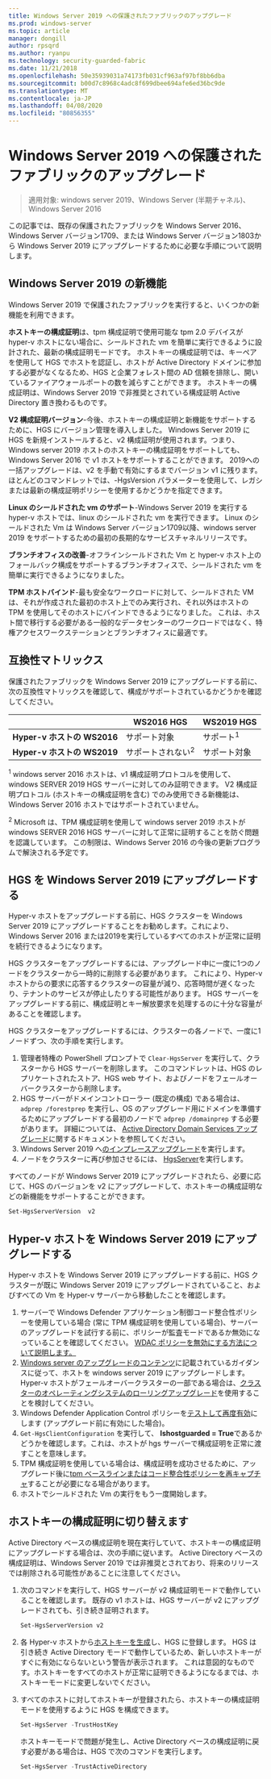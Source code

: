 ```yaml
---
title: Windows Server 2019 への保護されたファブリックのアップグレード
ms.prod: windows-server
ms.topic: article
manager: dongill
author: rpsqrd
ms.author: ryanpu
ms.technology: security-guarded-fabric
ms.date: 11/21/2018
ms.openlocfilehash: 50e35939031a74173fb031cf963af97bf8bb6dba
ms.sourcegitcommit: b00d7c8968c4adc8f699dbee694afe6ed36bc9de
ms.translationtype: MT
ms.contentlocale: ja-JP
ms.lasthandoff: 04/08/2020
ms.locfileid: "80856355"
---
```

# <a name="upgrade-a-guarded-fabric-to-windows-server-2019"></a>Windows Server 2019 への保護されたファブリックのアップグレード

> 適用対象: windows server 2019、Windows Server (半期チャネル)、Windows Server 2016

この記事では、既存の保護されたファブリックを Windows Server 2016、Windows Server バージョン1709、または Windows Server バージョン1803から Windows Server 2019 にアップグレードするために必要な手順について説明します。

## <a name="whats-new-in-windows-server-2019"></a>Windows Server 2019 の新機能

Windows Server 2019 で保護されたファブリックを実行すると、いくつかの新機能を利用できます。

**ホストキーの構成証明**は、tpm 構成証明で使用可能な tpm 2.0 デバイスが hyper-v ホストにない場合に、シールドされた vm を簡単に実行できるように設計された、最新の構成証明モードです。 ホストキーの構成証明では、キーペアを使用して HGS でホストを認証し、ホストが Active Directory ドメインに参加する必要がなくなるため、HGS と企業フォレスト間の AD 信頼を排除し、開いているファイアウォールポートの数を減らすことができます。 ホストキーの構成証明は、Windows Server 2019 で非推奨とされている構成証明 Active Directory 置き換わるものです。

**V2 構成証明バージョン**-今後、ホストキーの構成証明と新機能をサポートするために、HGS にバージョン管理を導入しました。 Windows Server 2019 に HGS を新規インストールすると、v2 構成証明が使用されます。つまり、Windows server 2019 ホストのホストキーの構成証明をサポートしても、Windows Server 2016 で v1 ホストをサポートすることができます。 2019への一括アップグレードは、v2 を手動で有効にするまでバージョン v1 に残ります。 ほとんどのコマンドレットでは、-HgsVersion パラメーターを使用して、レガシまたは最新の構成証明ポリシーを使用するかどうかを指定できます。

**Linux のシールドされた vm のサポート**-Windows Server 2019 を実行する hyper-v ホストでは、linux のシールドされた vm を実行できます。 Linux のシールドされた Vm は Windows Server バージョン1709以降、windows server 2019 をサポートするための最初の長期的なサービスチャネルリリースです。

**ブランチオフィスの改善**-オフラインシールドされた Vm と hyper-v ホスト上のフォールバック構成をサポートするブランチオフィスで、シールドされた vm を簡単に実行できるようになりました。

**TPM ホストバインド**-最も安全なワークロードに対して、シールドされた VM は、それが作成された最初のホスト上でのみ実行され、それ以外はホストの TPM を使用してそのホストにバインドできるようになりました。 これは、ホスト間で移行する必要がある一般的なデータセンターのワークロードではなく、特権アクセスワークステーションとブランチオフィスに最適です。

## <a name="compatibility-matrix"></a>互換性マトリックス

保護されたファブリックを Windows Server 2019 にアップグレードする前に、次の互換性マトリックスを確認して、構成がサポートされているかどうかを確認してください。

|  | WS2016 HGS | WS2019 HGS|
|---|---|---|
|**Hyper-v ホストの WS2016** | サポート対象 | サポート<sup>1</sup>|
|**Hyper-v ホストの WS2019** | サポートされない<sup>2</sup> | サポート対象|

<sup>1</sup> windows server 2016 ホストは、v1 構成証明プロトコルを使用して、windows SERVER 2019 HGS サーバーに対してのみ証明できます。 V2 構成証明プロトコル (ホストキーの構成証明を含む) でのみ使用できる新機能は、Windows Server 2016 ホストではサポートされていません。

<sup>2</sup> Microsoft は、TPM 構成証明を使用して windows server 2019 ホストが windows SERVER 2016 HGS サーバーに対して正常に証明することを防ぐ問題を認識しています。 この制限は、Windows Server 2016 の今後の更新プログラムで解決される予定です。

## <a name="upgrade-hgs-to-windows-server-2019"></a>HGS を Windows Server 2019 にアップグレードする

Hyper-v ホストをアップグレードする前に、HGS クラスターを Windows Server 2019 にアップグレードすることをお勧めします。これにより、Windows Server 2016 または2019を実行しているすべてのホストが正常に証明を続行できるようになります。

HGS クラスターをアップグレードするには、アップグレード中に一度に1つのノードをクラスターから一時的に削除する必要があります。 これにより、Hyper-v ホストからの要求に応答するクラスターの容量が減り、応答時間が遅くなったり、テナントのサービスが停止したりする可能性があります。 HGS サーバーをアップグレードする前に、構成証明とキー解放要求を処理するのに十分な容量があることを確認します。

HGS クラスターをアップグレードするには、クラスターの各ノードで、一度に1ノードずつ、次の手順を実行します。

1.  管理者特権の PowerShell プロンプトで `Clear-HgsServer` を実行して、クラスターから HGS サーバーを削除します。 このコマンドレットは、HGS のレプリケートされたストア、HGS web サイト、およびノードをフェールオーバークラスターから削除します。
2.  HGS サーバーがドメインコントローラー (既定の構成) である場合は、`adprep /forestprep` を実行し、OS のアップグレード用にドメインを準備するためにアップグレードする最初のノードで `adprep /domainprep` する必要があります。 詳細については、 [Active Directory Domain Services アップグレード](https://docs.microsoft.com/windows-server/identity/ad-ds/deploy/upgrade-domain-controllers#supported-in-place-upgrade-paths)に関するドキュメントを参照してください。
3.  Windows Server 2019 へ[のインプレースアップグレード](../../get-started-19/install-upgrade-migrate-19.md)を実行します。
4.  ノードをクラスターに再び参加させるには、 [HgsServer](guarded-fabric-configure-additional-hgs-nodes.md)を実行します。

すべてのノードが Windows Server 2019 にアップグレードされたら、必要に応じて、HGS のバージョンを v2 にアップグレードして、ホストキーの構成証明などの新機能をサポートすることができます。

```powershell
Set-HgsServerVersion  v2
```

## <a name="upgrade-hyper-v-hosts-to-windows-server-2019"></a>Hyper-v ホストを Windows Server 2019 にアップグレードする

Hyper-v ホストを Windows Server 2019 にアップグレードする前に、HGS クラスターが既に Windows Server 2019 にアップグレードされていること、およびすべての Vm を Hyper-v サーバーから移動したことを確認します。

1.  サーバーで Windows Defender アプリケーション制御コード整合性ポリシーを使用している場合 (常に TPM 構成証明を使用している場合)、サーバーのアップグレードを試行する前に、ポリシーが監査モードであるか無効になっていることを確認してください。 [WDAC ポリシーを無効にする方法について説明します。](https://docs.microsoft.com/windows/security/threat-protection/windows-defender-application-control/disable-windows-defender-application-control-policies)
2.  [Windows server のアップグレードのコンテンツ](../../upgrade/upgrade-overview.md)に記載されているガイダンスに従って、ホストを windows server 2019 にアップグレードします。 Hyper-v ホストがフェールオーバークラスターの一部である場合は、[クラスターのオペレーティングシステムのローリングアップグレード](../../failover-clustering/Cluster-Operating-System-Rolling-Upgrade.md)を使用することを検討してください。
3.  Windows Defender Application Control ポリシーを[テストして再度有効](https://docs.microsoft.com/windows/security/threat-protection/windows-defender-application-control/audit-windows-defender-application-control-policies)にします (アップグレード前に有効にした場合)。
4.  `Get-HgsClientConfiguration` を実行して、 **Ishostguarded = True**であるかどうかを確認します。これは、ホストが hgs サーバーで構成証明を正常に渡すことを意味します。
5.  TPM 構成証明を使用している場合は、構成証明を成功させるために、アップグレード後に[tpm ベースラインまたはコード整合性ポリシーを再キャプチャ](guarded-fabric-add-host-information-for-tpm-trusted-attestation.md)することが必要になる場合があります。
6.  ホストでシールドされた Vm の実行をもう一度開始します。

## <a name="switch-to-host-key-attestation"></a>ホストキーの構成証明に切り替えます

Active Directory ベースの構成証明を現在実行していて、ホストキーの構成証明にアップグレードする場合は、次の手順に従います。 Active Directory ベースの構成証明は、Windows Server 2019 では非推奨とされており、将来のリリースでは削除される可能性があることに注意してください。

1.  次のコマンドを実行して、HGS サーバーが v2 構成証明モードで動作していることを確認します。 既存の v1 ホストは、HGS サーバーが v2 にアップグレードされても、引き続き証明されます。

    ```powershell
    Set-HgsServerVersion v2
    ```

2.  各 Hyper-v ホストから[ホストキーを生成](guarded-fabric-create-host-key.md)し、HGS に登録します。 HGS は引き続き Active Directory モードで動作しているため、新しいホストキーがすぐに有効にならないという警告が表示されます。 これは意図的なものです。ホストキーをすべてのホストが正常に証明できるようになるまでは、ホストキーモードに変更しないでください。

3.  すべてのホストに対してホストキーが登録されたら、ホストキーの構成証明モードを使用するように HGS を構成できます。

    ```powershell
    Set-HgsServer -TrustHostKey
    ```

    ホストキーモードで問題が発生し、Active Directory ベースの構成証明に戻す必要がある場合は、HGS で次のコマンドを実行します。

    ```powershell
    Set-HgsServer -TrustActiveDirectory
    ```